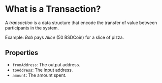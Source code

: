 # What is a Transaction?

A _transaction_ is a data structure that encode the transfer of value between participants in the system.

Example: _Bob_ pays _Alice_ (50 BSDCoin) for a slice of pizza.

## Properties
- `fromAddress`: The output address.
- `toAddress`: The input address.
- `amount`: The amount spent.

